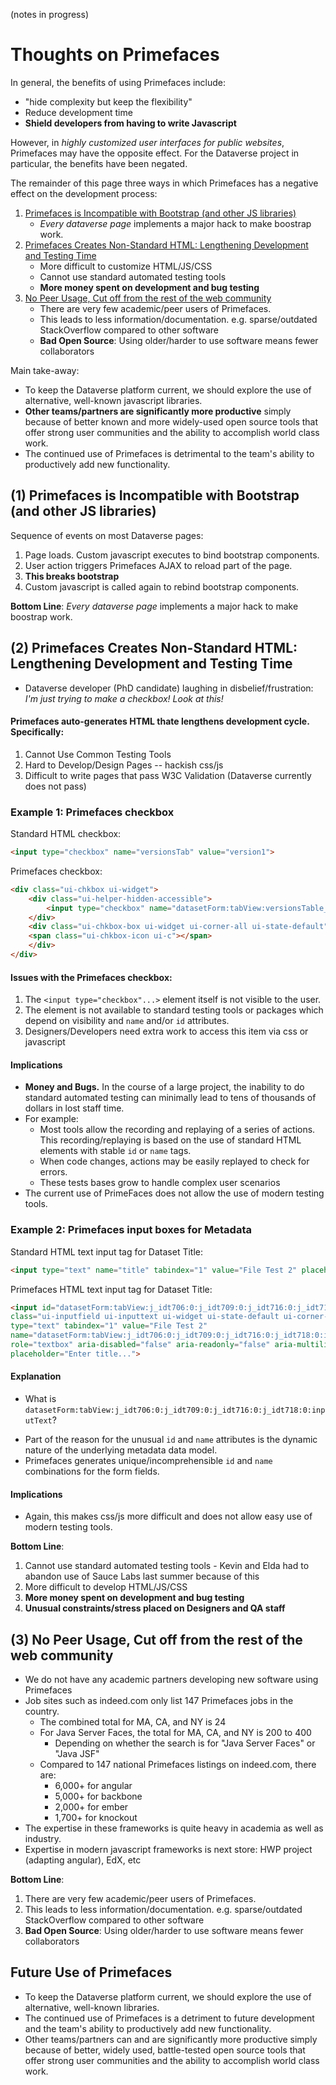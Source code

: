 (notes in progress)

# Thoughts on Primefaces

In general, the benefits of using Primefaces include:

- "hide complexity but keep the flexibility"
- Reduce development time  
- **Shield developers from having to write Javascript**

However, in *highly customized user interfaces for public websites*, Primefaces may have the opposite effect.  For the Dataverse project in particular, the benefits have been negated.  

The remainder of this page three ways in which Primefaces has a negative effect on the development process:

1. [Primefaces is Incompatible with Bootstrap (and other JS libraries)](#1-primefaces-is-incompatible-with-bootstrap-and-other-js-libraries)
    -  *Every dataverse page* implements a major hack to make boostrap work.
2. [Primefaces Creates Non-Standard HTML: Lengthening Development and Testing Time](#2-primefaces-html-lengthens-development-and-testing-time)
    - More difficult to customize HTML/JS/CSS
    - Cannot use standard automated testing tools
    - **More money spent on development and bug testing**
3. [No Peer Usage, Cut off from the rest of the web community](#3-no-peer-usage-cut-off-from-the-rest-of-the-web-community)
    - There are very few academic/peer users of Primefaces.  
    - This leads to less information/documentation.  e.g. sparse/outdated StackOverflow compared to other software
    - **Bad Open Source**: Using older/harder to use software means fewer collaborators 

Main take-away:

* To keep the Dataverse platform current, we should explore the use of alternative, well-known javascript libraries.
* **Other teams/partners are significantly more productive** simply because of better known and more widely-used open source tools that offer strong user communities and the ability to accomplish world class work.
* The continued use of Primefaces is detrimental to the team's ability to productively add new functionality.  


## (1) Primefaces is Incompatible with Bootstrap (and other JS libraries)

Sequence of events on most Dataverse pages:

1. Page loads.  Custom javascript executes to bind bootstrap components.
2. User action triggers Primefaces AJAX to reload part of the page.
3. **This breaks bootstrap**
4. Custom javascript is called again to rebind bootstrap components.

**Bottom Line**: *Every  dataverse page* implements a major hack to make boostrap work.


## (2) Primefaces Creates Non-Standard HTML: Lengthening Development and Testing Time

- Dataverse developer (PhD candidate) laughing in disbelief/frustration: *I'm just trying to make a checkbox!  Look at this!*

#### Primefaces auto-generates HTML thate lengthens development cycle. Specifically:
 1. Cannot Use Common Testing Tools
 2. Hard to Develop/Design Pages -- hackish css/js
 3. Difficult to write pages that pass W3C Validation (Dataverse currently does not pass)
 

### Example 1: Primefaces checkbox

Standard HTML checkbox:  

```html
<input type="checkbox" name="versionsTab" value="version1">
```

Primefaces checkbox: 

```html
<div class="ui-chkbox ui-widget">
    <div class="ui-helper-hidden-accessible">
        <input type="checkbox" name="datasetForm:tabView:versionsTable_checkbox">
    </div>
    <div class="ui-chkbox-box ui-widget ui-corner-all ui-state-default">
    <span class="ui-chkbox-icon ui-c"></span>
    </div>
</div>
```

#### Issues with the Primefaces checkbox:

1.  The ```<input type="checkbox"...>``` element itself is not visible to the user.
1.  The element is not available to standard testing tools or packages which depend on visibility and ```name``` and/or ```id``` attributes.
1.  Designers/Developers need extra work to access this item via css or javascript

#### Implications

* **Money and Bugs.**  In the course of a large project, the inability to do standard automated testing can minimally lead to tens of thousands of dollars in lost staff time.
* For example:
    - Most tools allow the recording and replaying of a series of actions.  This recording/replaying is based on the use of standard HTML elements with stable ```id``` or ```name``` tags.
    - When code changes, actions may be easily replayed to check for errors.
    - These tests bases grow to handle complex user scenarios
* The current use of PrimeFaces does not allow the use of modern testing tools.  

### Example 2: Primefaces input boxes for Metadata

Standard HTML text input tag for Dataset Title:  

```html
<input type="text" name="title" tabindex="1" value="File Test 2" placeholder="Enter title...">
```

Primefaces HTML text input tag for Dataset Title:   

```html
<input id="datasetForm:tabView:j_idt706:0:j_idt709:0:j_idt716:0:j_idt718:0:inputText" 
class="ui-inputfield ui-inputtext ui-widget ui-state-default ui-corner-all form-control" 
type="text" tabindex="1" value="File Test 2" 
name="datasetForm:tabView:j_idt706:0:j_idt709:0:j_idt716:0:j_idt718:0:inputText" 
role="textbox" aria-disabled="false" aria-readonly="false" aria-multiline="false" 
placeholder="Enter title...">
```

#### Explanation 
- What is ```datasetForm:tabView:j_idt706:0:j_idt709:0:j_idt716:0:j_idt718:0:inputText```?
* Part of the reason for the unusual ```id``` and ```name``` attributes is the dynamic nature of the underlying metadata data model.
* Primefaces generates unique/incomprehensible ```id``` and ```name``` combinations for the form fields.

#### Implications
- Again, this makes css/js more difficult and does not allow easy use of modern testing tools.

**Bottom Line**: 
  1. Cannot use standard automated testing tools
    - Kevin and Elda had to abandon use of Sauce Labs last summer because of this
  2. More difficult to develop HTML/JS/CSS
  3. **More money spent on development and bug testing**
  4. **Unusual constraints/stress placed on Designers and QA staff**

## (3) No Peer Usage, Cut off from the rest of the web community

* We do not have any academic partners developing new software using Primefaces
* Job sites such as indeed.com only list 147 Primefaces jobs in the country.
   * The combined total for MA, CA, and NY is 24
   * For Java Server Faces, the total for MA, CA, and NY is 200 to 400
      * Depending on whether the search is for "Java Server Faces" or "Java JSF"
   * Compared to 147 national Primefaces listings on indeed.com, there are:
      - 6,000+ for angular
      - 5,000+ for backbone
      - 2,000+ for ember
      - 1,700+ for knockout
* The expertise in these frameworks is quite heavy in academia as well as industry.
* Expertise in modern javascript frameworks is next store: HWP project (adapting angular), EdX, etc

**Bottom Line**: 
  1. There are very few academic/peer users of Primefaces.  
  1. This leads to less information/documentation.  e.g. sparse/outdated StackOverflow compared to other software
  1. **Bad Open Source**: Using older/harder to use software means fewer collaborators 

## Future Use of Primefaces

* To keep the Dataverse platform current, we should explore the use of alternative, well-known libraries.
* The continued use of Primefaces is a detriment to future development and the team's ability to productively add new functionality.  
* Other teams/partners can and are significantly more productive simply because of better, widely used, battle-tested open source tools that offer strong user communities and the ability to accomplish world class work.






